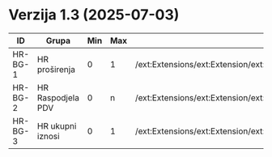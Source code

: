 # Verzija 1.3 (2025-07-03)

| ID      | Grupa             | Min | Max | Invoice                                                                                                          | CreditNote                                                                                                       |
|---------|-------------------|-----|-----|------------------------------------------------------------------------------------------------------------------|------------------------------------------------------------------------------------------------------------------|
| HR-BG-1 | HR proširenja     | 0   | 1   | /ext:Extensions/ext:Extension/ext:ExtensionContent/hrextac:HRFISK20Data                                          | /ext:Extensions/ext:Extension/ext:ExtensionContent/hrextac:HRFISK20Data                                          |
| HR-BG-2 | HR Raspodjela PDV | 0   | n   | /ext:Extensions/ext:Extension/ext:ExtensionContent/hrextac:HRFISK20Data/hrextac:HRTaxTotal/hrextac:HRTaxSubtotal | /ext:Extensions/ext:Extension/ext:ExtensionContent/hrextac:HRFISK20Data/hrextac:HRTaxTotal/hrextac:HRTaxSubtotal |
| HR-BG-3 | HR ukupni iznosi  | 0   | 1   | /ext:Extensions/ext:Extension/ext:ExtensionContent/hrextac:HRFISK20Data/hrextac:HRLegalMonetaryTotal             | /ext:Extensions/ext:Extension/ext:ExtensionContent/hrextac:HRFISK20Data/hrextac:HRLegalMonetaryTotal             |

